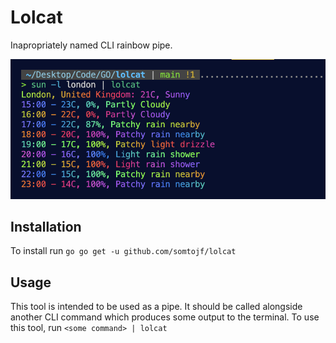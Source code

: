 # Lolcat

Inapropriately named CLI rainbow pipe.

![screenshot](./screenshot.png)

## Installation

To install run `go go get -u github.com/somtojf/lolcat`

## Usage

This tool is intended to be used as a pipe. It should be called alongside another CLI command which produces some output to the terminal.
To use this tool, run `<some command> | lolcat`
